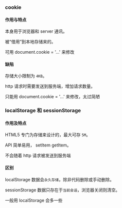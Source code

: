 ### cookie

#### 作用与特点

本身用于浏览器和 server 通讯。

被“借用”到本地存储来的。

可用 document.cookie = '...' 来修改

#### 缺陷 

存储大小限制为 `4KB`。

http 请求时需要发送到服务端，增加请求数量。

只能用 document.cookie = '...' 来修改，太过简陋

### localStorage 和 sessionStorage

#### 作用及特点

HTML5 专门为存储来设计的，最大可存 `5M`。

API 简单易用， setItem getItem。

不会随着 http 请求被发送到服务端

#### 区别

localStorage 数据会`永久存储`，除非代码删除或手动删除。

sessionStorage 数据只存在于`当前会话`，浏览器关闭则清空。

一般用 localStorage 会多一些